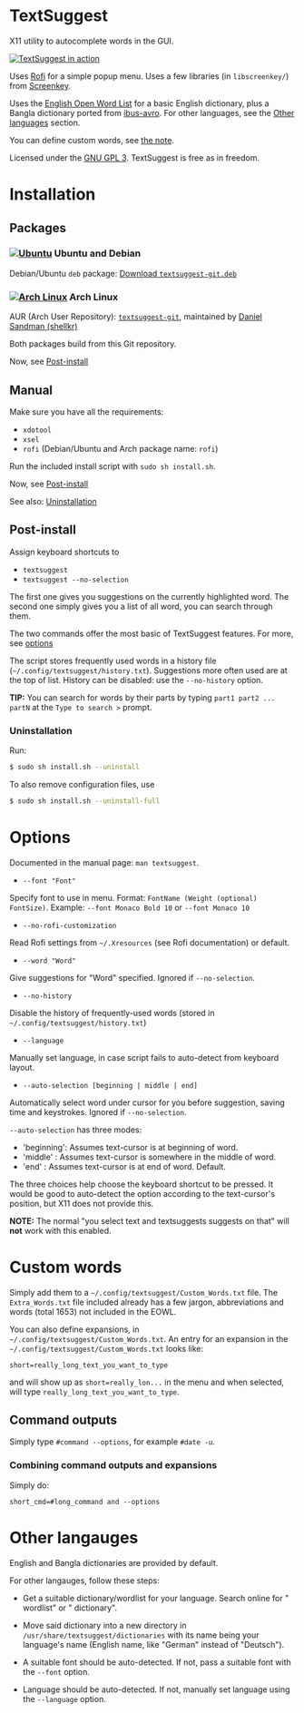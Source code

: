 # TextSuggest

X11 utility to autocomplete words in the GUI.

[![TextSuggest in action](http://i.imgur.com/qa2PExH.gif)](http://i.imgur.com/qa2PExH.gif)

Uses [Rofi](https://davedavenport.github.io/rofi/) for a simple popup menu.
Uses a few libraries (in `libscreenkey/`) from [Screenkey](https://github.com/wavexx/Screenkey).

Uses the [English Open Word List](http://dreamsteep.com/projects/the-english-open-word-list.html) for a basic English dictionary, plus a Bangla dictionary ported from [ibus-avro](https:github.com/sarim/ibus-avro). For other languages, see the [Other languages](#other-languages) section.

You can define custom words, see [the note](#custom-words).

Licensed under the [GNU GPL 3](https://www.gnu.org/licenses/gpl.txt). TextSuggest is free as in freedom.

# Installation

## Packages

### [![Ubuntu](https://www.pylint.org/assets/img/ubuntu.png)](https://ubuntu.com) Ubuntu and Debian

Debian/Ubuntu `deb` package: [Download `textsuggest-git.deb`](https://github.com/bharadwaj-raju/packages/raw/master/TextSuggest/textsuggest-git.deb)

### [![Arch Linux](https://www.pylint.org/assets/img/arch.png)](https://archlinux.org) Arch Linux

AUR (Arch User Repository): [`textsuggest-git`](https://aur.archlinux.org/packages/textsuggest-git/), maintained by [Daniel Sandman (shellkr)](https://github.com/shellkr)

Both packages build from this Git repository.

Now, see [Post-install](#post-install)

## Manual

Make sure you have all the requirements:

 - `xdotool`
 - `xsel`
 - `rofi` (Debian/Ubuntu and Arch package name: `rofi`)

Run the included install script with `sudo sh install.sh`.

Now, see [Post-install](#post-install)

See also: [Uninstallation](#uninstallation)

## Post-install

Assign keyboard shortcuts to

- `textsuggest`
- `textsuggest --no-selection`

The first one gives you suggestions on the currently highlighted word.
The second one simply gives you a list of all word, you can search through them.

The two commands offer the most basic of TextSuggest features. For more, see [options](#options)

The script stores frequently used words in a history file (`~/.config/textsuggest/history.txt`). Suggestions more often used
are at the top of list. History can be disabled: use the `--no-history` option.

**TIP:** You can search for words by their parts by
typing `part1 part2 ... partN` at the `Type to search >` prompt.

### Uninstallation

Run:

```bash
$ sudo sh install.sh --uninstall
```

To also remove configuration files, use

```bash
$ sudo sh install.sh --uninstall-full
```

# Options

Documented in the manual page: `man textsuggest`.

- `--font "Font"`

Specify font to use in menu. Format: `FontName (Weight (optional) FontSize)`. Example: `--font Monaco Bold 10` or `--font Monaco 10`

- `--no-rofi-customization`

Read Rofi settings from `~/.Xresources` (see Rofi documentation) or default.

- `--word "Word"`

Give suggestions for "Word" specified. Ignored if `--no-selection`.

- `--no-history`

Disable the history of frequently-used words (stored in `~/.config/textsuggest/history.txt`)

- `--language`

Manually set language, in case script fails to auto-detect from keyboard layout.

- `--auto-selection [beginning | middle | end]`

Automatically select word under cursor for you before suggestion, saving time and keystrokes. Ignored if `--no-selection`.

`--auto-selection` has three modes:

- 'beginning': Assumes text-cursor is at beginning of word.
- 'middle'   : Assumes text-cursor is somewhere in the middle of word.
- 'end'      : Assumes text-cursor is at end of word. Default.

The three choices help choose the keyboard shortcut to be pressed. It would be good to auto-detect the option
according to the text-cursor's position, but X11 does not provide this.

**NOTE:** The normal "you select text and textsuggests suggests on that" will **not** work with this enabled.

# Custom words

Simply add them to a `~/.config/textsuggest/Custom_Words.txt` file. The `Extra_Words.txt` file included already has a
few jargon, abbreviations and words (total 1653) not included in the EOWL.

You can also define expansions, in `~/.config/textsuggest/Custom_Words.txt`.
An entry for an expansion in the `~/.config/textsuggest/Custom_Words.txt` looks like:

    short=really_long_text_you_want_to_type

and will show up as `short=really_lon...` in the menu and when selected, will type `really_long_text_you_want_to_type`.

## Command outputs

Simply type `#command --options`, for example `#date -u`.

### Combining command outputs and expansions

Simply do:

    short_cmd=#long_command and --options

# Other langauges

English and Bangla dictionaries are provided by default.

For other langauges, follow these steps:

- Get a suitable dictionary/wordlist for your language. Search online for "<language name> wordlist" or "<language name> dictionary".

- Move said dictionary into a new directory in `/usr/share/textsuggest/dictionaries` with its name being your language's name (English name, like "German" instead of "Deutsch").

- A suitable font should be auto-detected. If not, pass a suitable font with the `--font` option.

- Language should be auto-detected. If not, manually set language using the `--language` option.
